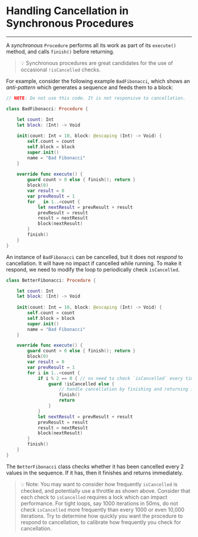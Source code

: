 # Handling Cancellation in Synchronous Procedures

---

A _synchronous_ `Procedure` performs all its work as part of its `execute()` method, and calls `finish()` before returning.

> 💡 Synchronous procedures are great candidates for the use of occasional `!isCancelled` checks.

For example, consider the following example `BadFibonacci`, which shows an *anti-pattern* which generates a sequence and feeds them to a block:

```swift
// NOTE: Do not use this code. It is not responsive to cancellation.

class BadFibonacci: Procedure {

    let count: Int
    let block: (Int) -> Void
    
    init(count: Int = 10, block: @escaping (Int) -> Void) {
        self.count = count
        self.block = block
        super.init()
        name = "Bad Fibonacci"
    }
    
    override func execute() {
        guard count > 0 else { finish(); return }
        block(0)
        var result = 0
        var prevResult = 1
        for _ in 1..<count {
            let nextResult = prevResult + result
            prevResult = result
            result = nextResult
            block(nextResult)
        }
        finish()
    }
}
``` 

An instance of `BadFibonacci` can be cancelled, but it does not *_respond_* to cancellation. It will have no impact if cancelled while running. To make it respond, we need to modify the loop to periodically check `isCancelled`.

```swift
class BetterFibonacci: Procedure {

    let count: Int
    let block: (Int) -> Void
    
    init(count: Int = 10, block: @escaping (Int) -> Void) {
        self.count = count
        self.block = block
        super.init()
        name = "Bad Fibonacci"
    }

    override func execute() {
        guard count > 0 else { finish(); return }
        block(0)
        var result = 0
        var prevResult = 1
        for i in 1..<count {
            if i % 2 == 0 { // no need to check `isCancelled` every time in this loop
                guard !isCancelled else {
                    // handle cancellation by finishing and returning immediately
                    finish()
                    return
                }
            }
            let nextResult = prevResult + result
            prevResult = result
            result = nextResult
            block(nextResult)
        }
        finish()
    }
}
```

The `BetterFibonacci` class checks whether it has been cancelled every 2 values in the sequence. If it has, then it finishes and returns immediately.

> 💡 Note:
> You may want to consider how frequently `isCancelled` is checked, and potentially use a throttle as shown above. Consider that each check to `isCancelled` requires a lock which can impact performance.
> For tight loops, say 1000 iterations in 50ms, do not check `isCancelled` more frequently than every 1000 or even 10,000 iterations. Try to determine how quickly you want the procedure to respond to cancellation, to calibrate how frequently you check for cancellation.

